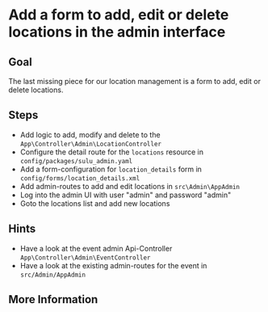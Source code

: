 Add a form to add, edit or delete locations in the admin interface
==================================================================

Goal
----

The last missing piece for our location management is a form to add, edit or delete locations.  

Steps
-----

* Add logic to add, modify and delete to the `App\Controller\Admin\LocationController`
* Configure the detail route for the `locations` resource in `config/packages/sulu_admin.yaml`
* Add a form-configuration for `location_details` form in `config/forms/location_details.xml`
* Add admin-routes to add and edit locations in `src\Admin\AppAdmin`
* Log into the admin UI with user "admin" and password "admin"
* Goto the locations list and add new locations

Hints
-----

* Have a look at the event admin Api-Controller `App\Controller\Admin\EventController`
* Have a look at the existing admin-routes for the event in `src/Admin/AppAdmin`

More Information
----------------

